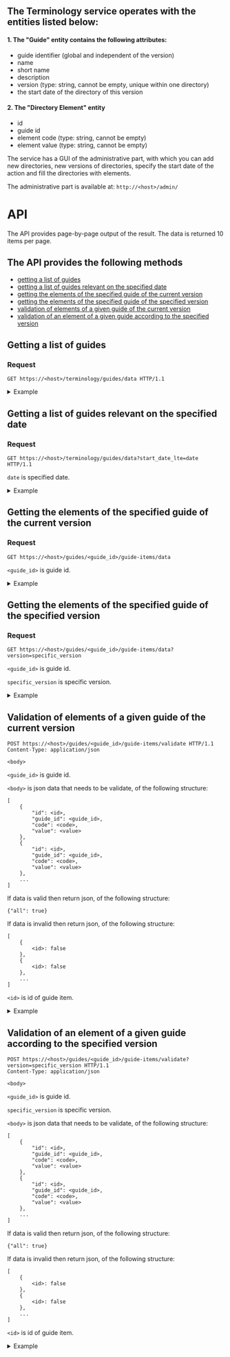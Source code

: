 ## The Terminology service operates with the entities listed below:

#### 1. The "Guide" entity contains the following attributes:

- guide identifier (global and independent of the version)
- name
- short name
- description
- version (type: string, cannot be empty, unique within one directory)
- the start date of the directory of this version

#### 2. The "Directory Element" entity

- id
- guide id
- element code (type: string, cannot be empty)
- element value (type: string, cannot be empty)

The service has a GUI of the administrative part, with which you can add new directories, new versions of directories, specify the start date of the action and fill the directories with elements.

The administrative part is available at: `http://<host>/admin/`

# API

The API provides page-by-page output of the result. The data is returned 10 items per page. 

## The API provides the following methods

- [getting a list of guides](https://github.com/akocur/test_task_komtek#getting-a-list-of-guides)
- [getting a list of guides relevant on the specified date](https://github.com/akocur/test_task_komtek#getting-a-list-of-guides-relevant-on-the-specified-date)
- [getting the elements of the specified guide of the current version](https://github.com/akocur/test_task_komtek#getting-the-elements-of-the-specified-guide-of-the-current-version)
- [getting the elements of the specified guide of the specified version](https://github.com/akocur/test_task_komtek#getting-the-elements-of-the-specified-guide-of-the-specified-version)
- [validation of elements of a given guide of the current version](https://github.com/akocur/test_task_komtek#validation-of-elements-of-a-given-guide-of-the-current-version)
- [validation of an element of a given guide according to the specified version](https://github.com/akocur/test_task_komtek#validation-of-an-element-of-a-given-guide-according-to-the-specified-version)
  
## Getting a list of guides

### Request

    GET https://<host>/terminology/guides/data HTTP/1.1

<details>
<summary>Example</summary>

#### Request

    GET /terminology/guides/data HTTP/1.1

#### Response

    HTTP 200 OK
    Allow: GET, HEAD, OPTIONS
    Content-Type: application/json
    Vary: Accept

    {
        "count": 5,
        "next": null,
        "previous": null,
        "results": [
            {
                "id": 1,
                "name": "specialties",
                "short_name": "",
                "description": "",
                "version": "1",
                "start_date": "2021-01-01"
            },
            {
                "id": 1,
                "name": "specialties",
                "short_name": "",
                "description": "",
                "version": "2",
                "start_date": "2021-06-01"
            },
            {
                "id": 1,
                "name": "specialties",
                "short_name": "",
                "description": "",
                "version": "3",
                "start_date": "2052-06-01"
            },
            {
                "id": 2,
                "name": "facilities",
                "short_name": "",
                "description": "",
                "version": "3",
                "start_date": "2021-04-22"
            },
            {
                "id": 2,
                "name": "facilities",
                "short_name": "",
                "description": "",
                "version": "4",
                "start_date": "2023-08-23"
            }
        ]
    }

</details>


## Getting a list of guides relevant on the specified date

### Request

    GET https://<host>/terminology/guides/data?start_date_lte=date HTTP/1.1

`date` is specified date.

<details>
<summary>Example</summary>

#### Request

    GET /terminology/guides/data?start_date_lte=2021-06-01 HTTP/1.1

#### Response

    HTTP 200 OK
    Allow: GET, HEAD, OPTIONS
    Content-Type: application/json
    Vary: Accept

    {
        "count": 2,
        "next": null,
        "previous": null,
        "results": [
            {
                "id": 1,
                "name": "specialties",
                "short_name": "",
                "description": "",
                "version": "2",
                "start_date": "2021-06-01"
            },
            {
                "id": 2,
                "name": "facilities",
                "short_name": "",
                "description": "",
                "version": "3",
                "start_date": "2021-04-22"
            }
        ]
    }

</details>

## Getting the elements of the specified guide of the current version

### Request

    GET https://<host>/guides/<guide_id>/guide-items/data

`<guide_id>` is guide id.

<details>
<summary>Example</summary>

#### Request

    GET /terminology/guides/1/guide-items/data HTTP/1.1

#### Response

    HTTP 200 OK
    Allow: GET, HEAD, OPTIONS
    Content-Type: application/json
    Vary: Accept

    {
        "count": 4,
        "next": null,
        "previous": null,
        "results": [
            {
                "id": 1,
                "guide_id": 1,
                "code": "1",
                "value": "surgeon"
            },
            {
                "id": 2,
                "guide_id": 1,
                "code": "2",
                "value": "therapist"
            },
            {
                "id": 3,
                "guide_id": 1,
                "code": "3",
                "value": "otolaryngologist"
            },
            {
                "id": 4,
                "guide_id": 1,
                "code": "4",
                "value": "dentist"
            }
        ]
    }
</details>


## Getting the elements of the specified guide of the specified version

### Request

    GET https://<host>/guides/<guide_id>/guide-items/data?version=specific_version

`<guide_id>` is guide id.

`specific_version` is specific version.

<details>
<summary>Example</summary>

#### Request

    GET /terminology/guides/1/guide-items/data?version=1 HTTP/1.1

#### Response

    HTTP 200 OK
    Allow: GET, HEAD, OPTIONS
    Content-Type: application/json
    Vary: Accept

    {
        "count": 3,
        "next": null,
        "previous": null,
        "results": [
            {
                "id": 1,
                "guide_id": 1,
                "code": "1",
                "value": "surgeon"
            },
            {
                "id": 2,
                "guide_id": 1,
                "code": "2",
                "value": "therapist"
            },
            {
                "id": 3,
                "guide_id": 1,
                "code": "3",
                "value": "otolaryngologist"
            }
        ]
    }
</details>


## Validation of elements of a given guide of the current version

    POST https://<host>/guides/<guide_id>/guide-items/validate HTTP/1.1
    Content-Type: application/json

    <body>

`<guide_id>` is guide id.

`<body>` is json data that needs to be validate, of the following structure:

    [
        {
            "id": <id>,
            "guide_id": <guide_id>,
            "code": <code>,
            "value": <value>
        },
        {
            "id": <id>,
            "guide_id": <guide_id>,
            "code": <code>,
            "value": <value>
        },
        ...
    ]

If data is valid then return json, of the following structure:

    {"all": true}

If data is invalid then return json, of the following structure:

    [
        {
            <id>: false
        },
        {
            <id>: false
        },
        ...
    ]

`<id>` is id of guide item.

<details>
<summary>Example</summary>

#### Request

    POST /terminology/guides/1/guide-items/validate HTTP/1.1

    [
        {
            "id": 1,
            "guide_id": 1,
            "code": "1",
            "value": "surgeon"
        },
        {
            "id": 2,
            "guide_id": 1,
            "code": "2",
            "value": "therapist"
        },
        {
            "id": 3,
            "guide_id": 1,
            "code": "3",
            "value": "otolaryngologist"
        }
    ]

#### Response

    HTTP 200 OK
    Allow: POST, OPTIONS
    Content-Type: application/json
    Vary: Accept

    {
        "all": true
    }

</details>

## Validation of an element of a given guide according to the specified version

    POST https://<host>/guides/<guide_id>/guide-items/validate?version=specific_version HTTP/1.1
    Content-Type: application/json

    <body>

`<guide_id>` is guide id.

`specific_version` is specific version.

`<body>` is json data that needs to be validate, of the following structure:

    [
        {
            "id": <id>,
            "guide_id": <guide_id>,
            "code": <code>,
            "value": <value>
        },
        {
            "id": <id>,
            "guide_id": <guide_id>,
            "code": <code>,
            "value": <value>
        },
        ...
    ]

If data is valid then return json, of the following structure:

    {"all": true}

If data is invalid then return json, of the following structure:

    [
        {
            <id>: false
        },
        {
            <id>: false
        },
        ...
    ]

`<id>` is id of guide item.

<details>
<summary>Example</summary>

#### Request

    POST /terminology/guides/1/guide-items/validate?version=1 HTTP/1.1

    [
        {
            "id": 1,
            "guide_id": 1,
            "code": "1",
            "value": "surgeon"
        },
        {
            "id": 2,
            "guide_id": 1,
            "code": "2",
            "value": "therapist"
        },
        {
            "id": 3,
            "guide_id": 1,
            "code": "3",
            "value": "otolaryngologist"
        },
        {
            "id": 4,
            "guide_id": 1,
            "code": "4",
            "value": "dentist"
        }
    ]

#### Response

    HTTP 200 OK
    Allow: POST, OPTIONS
    Content-Type: application/json
    Vary: Accept

    [
        {
            "4": false
        }
    ]

</details>
